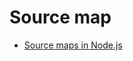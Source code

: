 # Source map

- [Source maps in Node.js](https://medium.com/@nodejs/source-maps-in-node-js-482872b56116)
